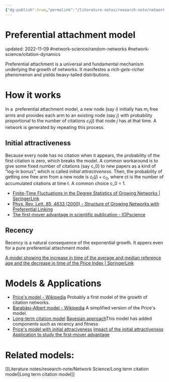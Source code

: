 ```yaml
---
{"dg-publish":true,"permalink":"/literature-notes/research-note/network-science/preferential-attachment-model/","dgHomeLink":true,"dgPassFrontmatter":false}
---
```



# Preferential attachment model
updated: 2022-11-09
#network-science/random-networks #network-science/citation-dynamics 

Preferential attachment is a universal and fundamental mechanism underlying the growth of networks. It manifestes a *rich-gets-richer* phenomenon and yields heavy-tailed distributions. 


# How it works

In a  preferential attachment model, a new node (say $i$) initially has $m_i$ free arms and provides each arm to an existing node (say $j$) with probability proportional to the number of citations $c_t(j)$ that node $j$ has at that time. A network is generated by repeating this process. 

## Initial attractiveness
Because every node has no citation when it appears, the probability of the first citation is zero, which breaks the model. A common workaround is to give some fixed number of citations (say c_0) to new papers as a kind of “log-in bonus”, which is called *initial attractiveness*. Then,  the probability of getting one free arm from a new node is $c_t(j)+c_0$, where ct is the number of accumulated citations at time t. A common choice c_0 = 1.

- [Finite-Time Fluctuations in the Degree Statistics of Growing Networks | SpringerLink](https://link.springer.com/article/10.1007/s10955-009-9847-5)
- [Phys. Rev. Lett. 85, 4633 (2000) - Structure of Growing Networks with Preferential Linking](https://journals.aps.org/prl/abstract/10.1103/PhysRevLett.85.4633)
- [The first-mover advantage in scientific publication - IOPscience](https://iopscience.iop.org/article/10.1209/0295-5075/86/68001)

## Recency
Recency is a natural consequence of the exponential growth. It appers even for a pure preferential attachment model.

[A model showing the increase in time of the average and median reference age and the decrease in time of the Price Index | SpringerLink](https://link.springer.com/article/10.1007/s11192-009-0057-3)


# Models & Applications
- [Price's model - Wikipedia](https://en.wikipedia.org/wiki/Price%27s_model) Probably a first model of the growth of citation networks. 
- [Barabási–Albert model - Wikipedia](https://en.wikipedia.org/wiki/Barab%C3%A1si%E2%80%93Albert_model) A simplified version of the Price's model. 
- [Long-term citation model](https://www.science.org/doi/abs/10.1126/science.1237825)  [Bayesian approach](https://ojs.aaai.org/index.php/AAAI/article/view/8739)This model has added components such as recency and fitness 
- [Price's model with initial attraciveness](https://link.springer.com/article/10.1007/s10955-009-9847-5) [Impact of the initial attractiveness](https://journals.aps.org/prl/abstract/10.1103/PhysRevLett.85.4633) [Application to study the first-mover advantage](https://iopscience.iop.org/article/10.1209/0295-5075/86/68001)


# Related models:

[[Literature notes/research-note/Network Science/Long term citation model|Long term citation model]]